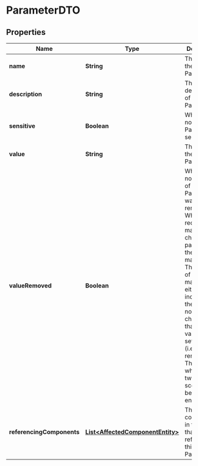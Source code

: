 
# ParameterDTO

## Properties
Name | Type | Description | Notes
------------ | ------------- | ------------- | -------------
**name** | **String** | The name of the Parameter |  [optional]
**description** | **String** | The description of the Parameter |  [optional]
**sensitive** | **Boolean** | Whether or not the Parameter is sensitive |  [optional]
**value** | **String** | The value of the Parameter |  [optional]
**valueRemoved** | **Boolean** | Whether or not the value of the Parameter was removed. When a request is made to change a parameter, the value may be null. The absence of the value may be used either to indicate that the value is not to be changed, or that the value is to be set to null (i.e., removed). This denotes which of the two scenarios is being encountered. |  [optional]
**referencingComponents** | [**List&lt;AffectedComponentEntity&gt;**](AffectedComponentEntity.md) | The set of all components in the flow that are referencing this Parameter |  [optional]



